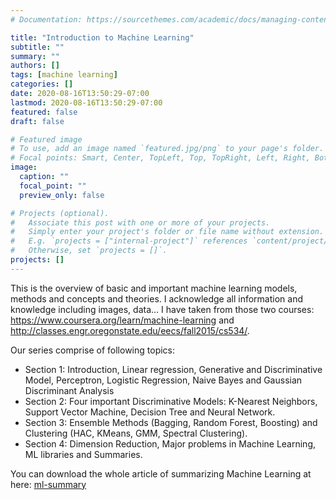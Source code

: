 ```yaml
---
# Documentation: https://sourcethemes.com/academic/docs/managing-content/

title: "Introduction to Machine Learning"
subtitle: ""
summary: ""
authors: []
tags: [machine learning]
categories: []
date: 2020-08-16T13:50:29-07:00
lastmod: 2020-08-16T13:50:29-07:00
featured: false
draft: false

# Featured image
# To use, add an image named `featured.jpg/png` to your page's folder.
# Focal points: Smart, Center, TopLeft, Top, TopRight, Left, Right, BottomLeft, Bottom, BottomRight.
image:
  caption: ""
  focal_point: ""
  preview_only: false

# Projects (optional).
#   Associate this post with one or more of your projects.
#   Simply enter your project's folder or file name without extension.
#   E.g. `projects = ["internal-project"]` references `content/project/deep-learning/index.md`.
#   Otherwise, set `projects = []`.
projects: []
---
```


This is the overview of basic and important machine learning models, methods and concepts and theories. I acknowledge all information and knowledge including images, data… I have taken from those two courses: https://www.coursera.org/learn/machine-learning and http://classes.engr.oregonstate.edu/eecs/fall2015/cs534/.

Our series comprise of following topics:

* Section 1: Introduction, Linear regression, Generative and Discriminative Model, Perceptron, Logistic Regression, Naive Bayes and Gaussian Discriminant Analysis 
* Section 2: Four important Discriminative Models: K-Nearest Neighbors, Support Vector Machine, Decision Tree and Neural Network.
* Section 3: Ensemble Methods (Bagging, Random Forest, Boosting) and Clustering (HAC, KMeans, GMM, Spectral Clustering).
* Section 4: Dimension Reduction, Major problems in Machine Learning, ML libraries and Summaries.
  
You can download the whole article of summarizing Machine Learning at here: [ml-summary](ml-summary.pdf)